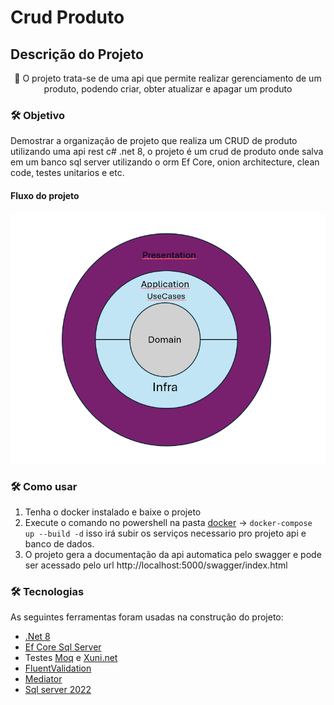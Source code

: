 # Crud Produto
## Descrição do Projeto
<p align="center">🚀 O projeto trata-se de uma api que permite realizar gerenciamento de um produto, podendo criar, obter atualizar e apagar um produto</p>

### 🛠 Objetivo

Demostrar a organização de projeto que realiza um CRUD de produto utilizando uma api rest c# .net 8,  o projeto é um crud de produto onde salva em um banco 
sql server utilizando o orm Ef Core, onion architecture, clean code, testes unitarios e etc. 

#### Fluxo do projeto
![Alt text](/Assets/diagramaProjeto.png?raw=true "Fluxo")

### 🛠 Como usar
 1. Tenha o docker instalado e baixe o projeto
 2. Execute o comando no powershell na pasta [docker](https://github.com/Lucas-Sampaio/CrudProduto/tree/master/Docker) -> ```docker-compose up --build -d```
 isso irá subir os serviços necessario pro projeto api e banco de dados.
 4. O projeto gera a documentação da api automatica pelo swagger e pode ser acessado pelo url http://localhost:5000/swagger/index.html

### 🛠 Tecnologias

As seguintes ferramentas foram usadas na construção do projeto:

- [.Net 8](https://github.com/dotnet)
- [Ef Core Sql Server](https://github.com/dotnet/efcore)
- Testes [Moq](https://github.com/devlooped/moq?tab=readme-ov-file) e [Xuni.net](https://xunit.net/)
- [FluentValidation](https://docs.fluentvalidation.net/en/latest/)
- [Mediator](https://github.com/jbogard/MediatR)
- [Sql server 2022](https://www.microsoft.com/pt-br/sql-server/sql-server-2022)
  
